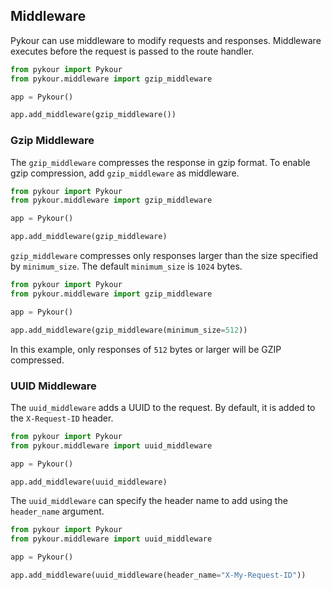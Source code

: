 ## Middleware

Pykour can use middleware to modify requests and responses. Middleware executes before the request is passed to the route handler.

```python
from pykour import Pykour
from pykour.middleware import gzip_middleware

app = Pykour()

app.add_middleware(gzip_middleware())

```

### Gzip Middleware

The `gzip_middleware` compresses the response in gzip format. To enable gzip compression, 
add `gzip_middleware` as middleware.

```python
from pykour import Pykour
from pykour.middleware import gzip_middleware

app = Pykour()

app.add_middleware(gzip_middleware)
```

`gzip_middleware` compresses only responses larger than the size specified by `minimum_size`. The default `minimum_size` 
is `1024` bytes.

```python
from pykour import Pykour
from pykour.middleware import gzip_middleware

app = Pykour()

app.add_middleware(gzip_middleware(minimum_size=512))
```

In this example, only responses of `512` bytes or larger will be GZIP compressed.

### UUID Middleware

The `uuid_middleware` adds a UUID to the request. By default, it is added to the `X-Request-ID` header.

```python
from pykour import Pykour
from pykour.middleware import uuid_middleware

app = Pykour()

app.add_middleware(uuid_middleware)
```

The `uuid_middleware` can specify the header name to add using the `header_name` argument.

```python
from pykour import Pykour
from pykour.middleware import uuid_middleware

app = Pykour()

app.add_middleware(uuid_middleware(header_name="X-My-Request-ID"))
```
